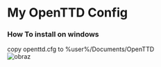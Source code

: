 # My OpenTTD Config
### How To install on windows
copy openttd.cfg to %user%/Documents/OpenTTD </br>
![obraz](https://github.com/user-attachments/assets/139ed356-e976-4f28-8eaa-349d2717dec3)
